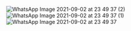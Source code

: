 ![WhatsApp Image 2021-09-02 at 23 49 37 (2)](https://user-images.githubusercontent.com/69740167/131952272-71c6c111-5a28-4ede-8a11-7804a1cb17f3.jpeg)
![WhatsApp Image 2021-09-02 at 23 49 37 (1)](https://user-images.githubusercontent.com/69740167/131952265-7f665bb8-c90a-4882-9e91-2c00ce786b63.jpeg)
![WhatsApp Image 2021-09-02 at 23 49 37](https://user-images.githubusercontent.com/69740167/131952269-adcd650e-a2d2-496e-80e9-bbd86a31b379.jpeg)

